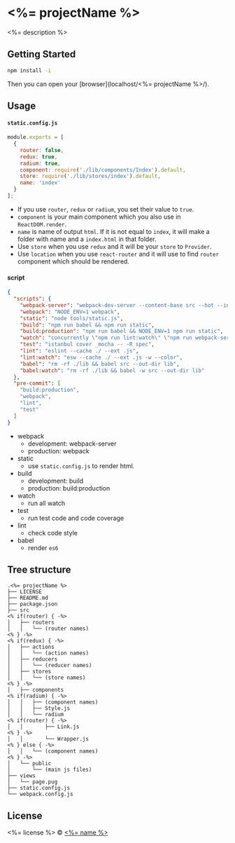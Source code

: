 # <%= projectName %>

<%= description %>

## Getting Started

```sh
npm install -i
```

Then you can open your [browser](localhost/<%= projectName %>/).

## Usage

#### `static.config.js`

```js
module.exports = [
  {
    router: false,
    redux: true,
    radium: true,
    component: require('./lib/components/Index').default,
    store: require('./lib/stores/index').default,
    name: 'index'
  }
];
```

- If you use `router`, `redux` or `radium`, you set their value to `true`.
- `component` is your main component which you also use in `ReactDOM.render`.
- `name` is name of output `html`. If it is not equal to `index`, it will make a folder with name and a `index.html` in that folder.
- Use `store` when you use `redux` and it will be your `store` to `Provider`.
- Use `location` when you use `react-router` and it will use to find `router` component which should be rendered.

#### script

```json
{
  "scripts": {
    "webpack-server": "webpack-dev-server --content-base src --hot --inline",
    "webpack": "NODE_ENV=1 webpack",
    "static": "node tools/static.js",
    "build": "npm run babel && npm run static",
    "build:production": "npm run babel && NODE_ENV=1 npm run static",
    "watch": "concurrently \"npm run lint:watch\" \"npm run webpack-server\"",
    "test": "istanbul cover _mocha -- -R spec",
    "lint": "eslint --cache ./ --ext .js",
    "lint:watch": "esw --cache ./ --ext .js -w --color",
    "babel": "rm -rf ./lib && babel src --out-dir lib",
    "babel:watch": "rm -rf ./lib && babel -w src --out-dir lib"
  },
  "pre-commit": [
    "build:production",
    "webpack",
    "lint",
    "test"
  ]
}
```
- webpack
  - development: webpack-server
  - production: webpack
- static
  - use `static.config.js` to render html.
- build
  - development: build
  - production: build:production
- watch
  - run all watch
- test
  - run test code and code coverage
- lint
  - check code style
- babel
  - render `es6`

## Tree structure

```
.<%= projectName %>
├── LICENSE
├── README.md
├── package.json
├── src
<% if(router) { -%>
│   ├── routers
│   │   └── (router names)
<% } -%>
<% if(redux) { -%>
│   ├── actions
│   │   └── (action names)
│   ├── reducers
│   │   └── (reducer names)
│   ├── stores
│   │   └── (store names)
<% } -%>
│   ├── components
<% if(radium) { -%>
│   │   ├── (component names)
│   │   ├── Style.js
│   │   └── radium
<% if(router) { -%>
│   │       ├── Link.js
<% } -%>
│   │       └── Wrapper.js
<% } else { -%>
│   │   └── (component names)
<% } -%>
│   └── public
│       └── (main js files)
├── views
│   └── page.pug
├── static.config.js
└── webpack.config.js
```

## License
<%= license %> © [<%= name %>](<%= url %>)
